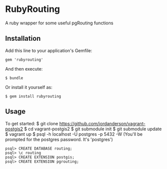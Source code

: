 # RubyRouting

A ruby wrapper for some useful pgRouting functions

## Installation

Add this line to your application's Gemfile:

    gem 'rubyrouting'

And then execute:

    $ bundle

Or install it yourself as:

    $ gem install rubyrouting

## Usage

To get started:
    $ git clone https://github.com/jordanderson/vagrant-postgis2
    $ cd vagrant-postgis2
    $ git submodule init
    $ git submodule update
    $ vagrant up
    $ psql -h localhost -U postgres -p 5432 -W 
    (You'll be prompted for the postgres password. It's 'postgres')

    psql> CREATE DATABASE routing;
    psql> \c routing
    psql> CREATE EXTENSION postgis;
    psql> CREATE EXTENSION pgrouting; 
